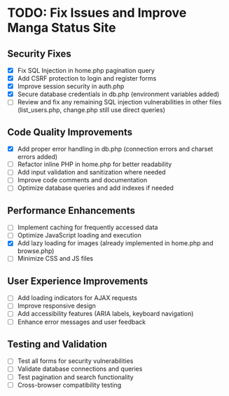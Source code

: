 # TODO: Fix Issues and Improve Manga Status Site

## Security Fixes
- [x] Fix SQL Injection in home.php pagination query
- [x] Add CSRF protection to login and register forms
- [x] Improve session security in auth.php
- [x] Secure database credentials in db.php (environment variables added)
- [ ] Review and fix any remaining SQL injection vulnerabilities in other files (list_users.php, change.php still use direct queries)

## Code Quality Improvements
- [x] Add proper error handling in db.php (connection errors and charset errors added)
- [ ] Refactor inline PHP in home.php for better readability
- [ ] Add input validation and sanitization where needed
- [ ] Improve code comments and documentation
- [ ] Optimize database queries and add indexes if needed

## Performance Enhancements
- [ ] Implement caching for frequently accessed data
- [ ] Optimize JavaScript loading and execution
- [x] Add lazy loading for images (already implemented in home.php and browse.php)
- [ ] Minimize CSS and JS files

## User Experience Improvements
- [ ] Add loading indicators for AJAX requests
- [ ] Improve responsive design
- [ ] Add accessibility features (ARIA labels, keyboard navigation)
- [ ] Enhance error messages and user feedback

## Testing and Validation
- [ ] Test all forms for security vulnerabilities
- [ ] Validate database connections and queries
- [ ] Test pagination and search functionality
- [ ] Cross-browser compatibility testing
